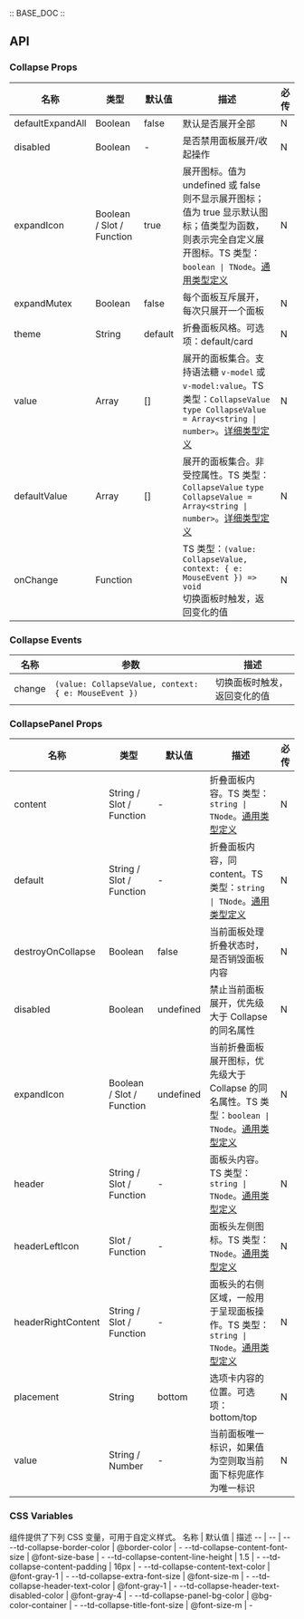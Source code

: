 :: BASE_DOC ::

## API

### Collapse Props

名称 | 类型 | 默认值 | 描述 | 必传
-- | -- | -- | -- | --
defaultExpandAll | Boolean | false | 默认是否展开全部 | N
disabled | Boolean | - | 是否禁用面板展开/收起操作 | N
expandIcon | Boolean / Slot / Function | true | 展开图标。值为 undefined 或 false 则不显示展开图标；值为 true 显示默认图标；值类型为函数，则表示完全自定义展开图标。TS 类型：`boolean \| TNode`。[通用类型定义](https://github.com/Tencent/tdesign-mobile-vue/blob/develop/src/common.ts) | N
expandMutex | Boolean | false | 每个面板互斥展开，每次只展开一个面板 | N
theme | String | default | 折叠面板风格。可选项：default/card | N
value | Array | [] | 展开的面板集合。支持语法糖 `v-model` 或 `v-model:value`。TS 类型：`CollapseValue` `type CollapseValue = Array<string \| number>`。[详细类型定义](https://github.com/Tencent/tdesign-mobile-vue/tree/develop/src/collapse/type.ts) | N
defaultValue | Array | [] | 展开的面板集合。非受控属性。TS 类型：`CollapseValue` `type CollapseValue = Array<string \| number>`。[详细类型定义](https://github.com/Tencent/tdesign-mobile-vue/tree/develop/src/collapse/type.ts) | N
onChange | Function |  | TS 类型：`(value: CollapseValue, context: { e: MouseEvent }) => void`<br/>切换面板时触发，返回变化的值 | N

### Collapse Events

名称 | 参数 | 描述
-- | -- | --
change | `(value: CollapseValue, context: { e: MouseEvent })` | 切换面板时触发，返回变化的值


### CollapsePanel Props

名称 | 类型 | 默认值 | 描述 | 必传
-- | -- | -- | -- | --
content | String / Slot / Function | - | 折叠面板内容。TS 类型：`string \| TNode`。[通用类型定义](https://github.com/Tencent/tdesign-mobile-vue/blob/develop/src/common.ts) | N
default | String / Slot / Function | - | 折叠面板内容，同 content。TS 类型：`string \| TNode`。[通用类型定义](https://github.com/Tencent/tdesign-mobile-vue/blob/develop/src/common.ts) | N
destroyOnCollapse | Boolean | false | 当前面板处理折叠状态时，是否销毁面板内容 | N
disabled | Boolean | undefined | 禁止当前面板展开，优先级大于 Collapse 的同名属性 | N
expandIcon | Boolean / Slot / Function | undefined | 当前折叠面板展开图标，优先级大于 Collapse 的同名属性。TS 类型：`boolean \| TNode`。[通用类型定义](https://github.com/Tencent/tdesign-mobile-vue/blob/develop/src/common.ts) | N
header | String / Slot / Function | - | 面板头内容。TS 类型：`string \| TNode`。[通用类型定义](https://github.com/Tencent/tdesign-mobile-vue/blob/develop/src/common.ts) | N
headerLeftIcon | Slot / Function | - | 面板头左侧图标。TS 类型：`TNode`。[通用类型定义](https://github.com/Tencent/tdesign-mobile-vue/blob/develop/src/common.ts) | N
headerRightContent | String / Slot / Function | - | 面板头的右侧区域，一般用于呈现面板操作。TS 类型：`string \| TNode`。[通用类型定义](https://github.com/Tencent/tdesign-mobile-vue/blob/develop/src/common.ts) | N
placement | String | bottom | 选项卡内容的位置。可选项：bottom/top | N
value | String / Number | - | 当前面板唯一标识，如果值为空则取当前面下标兜底作为唯一标识 | N

### CSS Variables

组件提供了下列 CSS 变量，可用于自定义样式。
名称 | 默认值 | 描述 
-- | -- | --
--td-collapse-border-color | @border-color | - 
--td-collapse-content-font-size | @font-size-base | - 
--td-collapse-content-line-height | 1.5 | - 
--td-collapse-content-padding | 16px | - 
--td-collapse-content-text-color | @font-gray-1 | - 
--td-collapse-extra-font-size | @font-size-m | - 
--td-collapse-header-text-color | @font-gray-1 | - 
--td-collapse-header-text-disabled-color | @font-gray-4 | - 
--td-collapse-panel-bg-color | @bg-color-container | - 
--td-collapse-title-font-size | @font-size-m | -